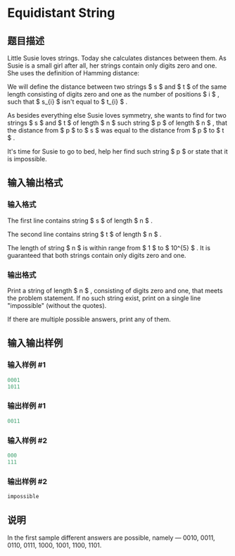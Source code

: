 # Equidistant String

## 题目描述

Little Susie loves strings. Today she calculates distances between them. As Susie is a small girl after all, her strings contain only digits zero and one. She uses the definition of Hamming distance:

We will define the distance between two strings $ s $ and $ t $ of the same length consisting of digits zero and one as the number of positions $ i $ , such that $ s_{i} $ isn't equal to $ t_{i} $ .

As besides everything else Susie loves symmetry, she wants to find for two strings $ s $ and $ t $ of length $ n $ such string $ p $ of length $ n $ , that the distance from $ p $ to $ s $ was equal to the distance from $ p $ to $ t $ .

It's time for Susie to go to bed, help her find such string $ p $ or state that it is impossible.

## 输入输出格式

### 输入格式

The first line contains string $ s $ of length $ n $ .

The second line contains string $ t $ of length $ n $ .

The length of string $ n $ is within range from $ 1 $ to $ 10^{5} $ . It is guaranteed that both strings contain only digits zero and one.

### 输出格式

Print a string of length $ n $ , consisting of digits zero and one, that meets the problem statement. If no such string exist, print on a single line "impossible" (without the quotes).

If there are multiple possible answers, print any of them.

## 输入输出样例

### 输入样例 #1

```cpp
0001
1011

```
### 输出样例 #1

```cpp
0011

```
### 输入样例 #2

```cpp
000
111

```
### 输出样例 #2

```cpp
impossible

```
## 说明

In the first sample different answers are possible, namely — 0010, 0011, 0110, 0111, 1000, 1001, 1100, 1101.

